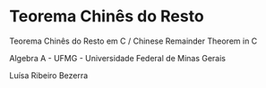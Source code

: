 # Teorema Chinês do Resto
Teorema Chinês do Resto em C / Chinese Remainder Theorem in C

Algebra A - UFMG - Universidade Federal de Minas Gerais

Luísa Ribeiro Bezerra
